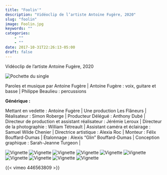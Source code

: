 ```yaml
---
title: "Foolin'"
description: "Vidéoclip de l’artiste Antoine Fugère, 2020"
slug: "foolin"
image: Foolin.jpg
keywords: ""
categories: 
    - ""
    - ""
date: 2017-10-31T22:26:13-05:00
draft: false
---
```

Vidéoclip de l’artiste Antoine Fugère, 2020

![Pochette du single](/img/Pochettedusingle.jpg)

Paroles et musique par Antoine Fugère | Antoine Fugère : voix, guitare et basse | Philippe Beaulieu : percussions 

**Générique :**

Mettant en vedette : Antoine Fugère | Une production Les Flâneurs | Réalisateur : Simon Roberge | Producteur Délégué : Anthony Dubé | Directeur de production et assistant réalisateur : Jérémie Leroux | Directeur de la photographie : William Tétreault | Assistant caméra et éclairage : Samuel Wilde Chenier | Directrice artistique : Alexia Roc | Monteur : Félix Bouffard-Dumas | Étalonnage : Alexis “Glin” Bouffard-Dumas | Conception graphique : Sarah-Jeanne Turgeon |

![Vignette](/img/Foovignettes/vig_vlcsnap-2020-10-01-11h32m43s251.png)
![Vignette](/img/Foovignettes/vig_vlcsnap-2020-10-01-11h39m09s997.png)
![Vignette](/img/Foovignettes/vig_vlcsnap-2020-10-01-11h40m38s468.png)
![Vignette](/img/Foovignettes/vig_vlcsnap-2020-10-01-11h41m34s797.png)
![Vignette](/img/Foovignettes/vig_vlcsnap-2020-10-01-11h42m07s984.png)
![Vignette](/img/Foovignettes/vig_vlcsnap-2020-10-01-11h42m56s413.png)
![Vignette](/img/Foovignettes/vig_vlcsnap-2020-10-01-11h49m09s001.png)
![Vignette](/img/Foovignettes/vig_vlcsnap-2020-10-01-11h50m31s164.png)
![Vignette](/img/Foovignettes/vig_vlcsnap-2020-10-01-11h51m37s041.png)
![Vignette](/img/Foovignettes/vig_vlcsnap-2020-10-01-11h53m33s290.png)

{{< vimeo 446563809 >}}
